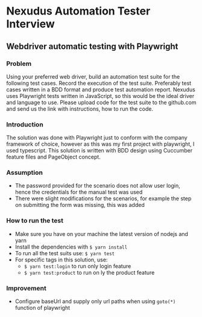 # Nexudus Automation Tester Interview 

## Webdriver automatic testing with Playwright

### Problem
Using your preferred web driver, build an automation test suite for the following test cases.
Record the execution of the test suite. Preferably test cases written in a BDD format and produce test automation report.
Nexudus uses Playwright tests written in JavaScript, so this would be the ideal driver and language to use.
Please upload code for the test suite to the github.com and send us the link with instructions, how to run the code.

### Introduction
The solution was done with Playwright just to conform with the company framework of choice, however as this was my first 
project with playwright, I used typescript.
This solution is written with BDD design using Cuccumber feature files and PageObject concept.

### Assumption
* The password provided for the scenario does not allow user login, hence the credentials for the manual test was used
* There were slight modifications for the scenarios, for example the step on submitting the form was missing, this was added


### How to run the test
* Make sure you have on your machine the latest version of nodejs and yarn
* Install the dependencies with `$ yarn install`
* To run all the test suits use: `$ yarn test`
* For specific tags in this solution, use:
  * `$ yarn test:login` to run only login feature
  * `$ yarn test:product` to run on ly the product feature

### Improvement
* Configure baseUrl and supply only url paths when using `goto(*)` function of playwright
